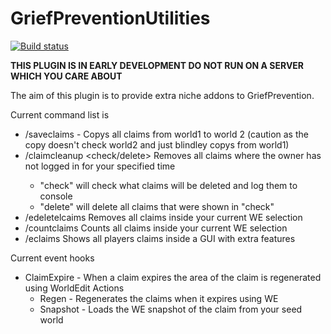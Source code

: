 # GriefPreventionUtilities

[![Build status](https://ci.appveyor.com/api/projects/status/x5bfx8vjj7dx08og?svg=true)](https://ci.appveyor.com/project/112madgamer/griefpreventionextras)

**THIS PLUGIN IS IN EARLY DEVELOPMENT DO NOT RUN ON A SERVER WHICH YOU CARE ABOUT**


The aim of this plugin is to provide extra niche addons to GriefPrevention. 

Current command list is
* /saveclaims <world1> <world2> - Copys all claims from world1 to world 2 (caution as the copy doesn't check world2 and just blindley copys from world1)
* /claimcleanup <time> <check/delete> Removes all claims where the owner has not logged in for your specified time 
    * "check" will check what claims will be deleted and log them to console
    * "delete" will delete all claims that were shown in "check"
* /edeletelcaims Removes all claims inside your current WE selection
* /countclaims Counts all claims inside your current WE selection
* /eclaims <player> Shows all players claims inside a GUI with extra features

Current event hooks

* ClaimExpire - When a claim expires the area of the claim is regenerated using WorldEdit 
    Actions
    * Regen - Regenerates the claims when it expires using WE
    * Snapshot - Loads the WE snapshot of the claim from your seed world







